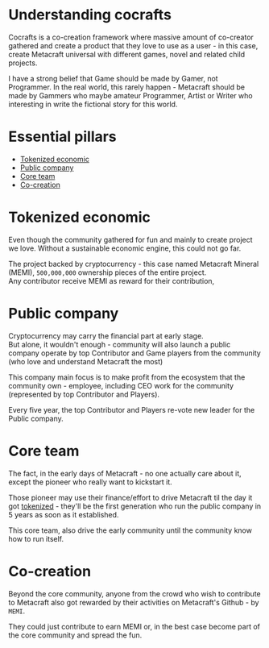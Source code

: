 # Understanding cocrafts
Cocrafts is a co-creation framework where massive amount of co-creator gathered and create a product that they love to use as a user -
 in this case, create Metacraft universal with different games, novel and related child projects.

I have a strong belief that Game should be made by Gamer, not Programmer. 
In the real world, this rarely happen - Metacraft should be made by Gammers who maybe amateur Programmer, Artist or Writer who interesting in write the fictional story for this world.

# Essential pillars
- [Tokenized economic](#tokenized-economic)
- [Public company](#public-company)
- [Core team](#core-team)
- [Co-creation](#co-creation)

# Tokenized economic 
Even though the community gathered for fun and mainly to create project we love.
Without a sustainable economic engine, this could not go far.

The project backed by cryptocurrency - this case named Metacraft Mineral (MEMI), `500,000,000` ownership pieces of the entire project.  
Any contributor receive MEMI as reward for their contribution,   

# Public company
Cryptocurrency may carry the financial part at early stage.   
But alone, it wouldn't enough - community will also launch a public company operate by top Contributor and Game players from the community (who love and understand Metacraft the most)

This company main focus is to make profit from the ecosystem that the community own - employee, including CEO work for the community (represented by top Contributor and Players).  

Every five year, the top Contributor and Players re-vote new leader for the Public company.

# Core team
The fact, in the early days of Metacraft - no one actually care about it, except the pioneer who really want to kickstart it.

Those pioneer may use their finance/effort to drive Metacraft til the day it got [tokenized](#-tokenized-economic) - they'll be the first generation who run the public company in 5 years as soon as it established.

This core team, also drive the early community until the community know how to run itself.

# Co-creation
Beyond the core community, anyone from the crowd who wish to contribute to Metacraft also got rewarded by their activities on Metacraft's Github - by `MEMI`.

They could just contribute to earn MEMI or, in the best case become part of the core community and spread the fun.
